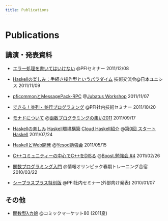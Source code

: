 ```yaml
---
title: Publications
---
```


# Publications

## 講演・発表資料

* [エラー処理を書いてはいけない](/pub/pfi-seminar-2011-12-08.html) @PFIセミナー 2011/12/08

* [Haskellの楽しみ：手続き操作型というパラダイム](/pub/unisys-tech-2011-11-09.html) 技術交流会@日本ユニシス 2011/11/09

* [pficommonとMessagePack-RPC](http://jubat.us/_static/tanakh/presen.html) @[Jubatus Workshop](http://www.zusaar.com/event/165003) 2011/11/07

* [できる！並列・並行プログラミング](http://www.slideshare.net/pfi/ss-9780450) @PFI社内技術セミナー 2011/10/20

* [モナドについて](http://www.slideshare.net/tanakh/monad-tutorial) @[函数プログラミングの集い2011](http://partake.in/events/2228deb7-124e-43d0-ba6b-026ec4b67d39) 2011/09/17

* [Haskellの楽しみ](/pub/start-haskell-0-fun.pdf) [Haskell環境構築](/pub/start-haskell-0-env.pdf) [Cloud Haskell紹介](/pub/start-haskell-0-cloud-haskell.pdf) @[第0回 スタートHaskell](http://atnd.org/events/17468) 2011/07/24

* [HaskellとWeb開発](http://www.slideshare.net/tanakh/yesod) @[Yesod勉強会](http://partake.in/events/5f27d86f-0211-4af4-9a9e-5f123056e44e) 2011/05/15

* [C++コミュニティーの中心でC++をDISる](http://www.slideshare.net/tanakh/ccdis) @[Boost.勉強会 #4](http://atnd.org/events/11551) 2011/02/26

* [関数プログラミング入門](http://www.slideshare.net/tanakh/ss-3580292) @情報オリンピック春期トレーニング合宿 2010/03/22

* [シープラスプラス特別版](http://www.slideshare.net/pfi/pfi-seminar-2010-1-7) @PFI社内セミナー(外部向け発表) 2010/01/07

## その他

* [関数型λカ娘](http://www.paraiso-lang.org/ikmsm/books/c80.html) @コミックマーケット80 (2011夏)
